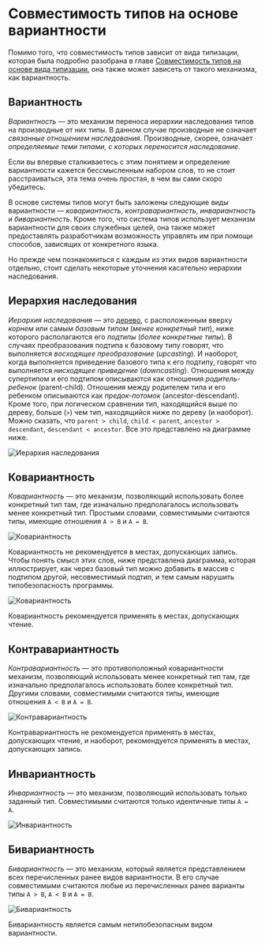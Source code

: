 # Совместимость типов на основе вариантности

Помимо того, что совместимость типов зависит от вида типизации, которая была подробно разобрана в главе [Совместимость типов на основе вида типизации](009.md), она также может зависеть от такого механизма, как вариантность.

## Вариантность

_Вариантность_ — это механизм переноса иерархии наследования типов на производные от них типы. В данном случае производные не означает _связанные отношением наследования_. Производные, скорее, означает _определяемые теми типами, с которых переносится наследование_.

Если вы впервые сталкиваетесь с этим понятием и определение вариантности кажется бессмысленным набором слов, то не стоит расстраиваться, эта тема очень простая, в чем вы сами скоро убедитесь.

В основе системы типов могут быть заложены следующие виды вариантности — _ковариантность_, _контравариантность_, _инвариантность_ и _бивариантность_. Кроме того, что система типов использует механизм вариантности для своих служебных целей, она также может предоставлять разработчикам возможность управлять им при помощи способов, зависящих от конкретного языка.

Но прежде чем познакомиться с каждым из этих видов вариантности отдельно, стоит сделать некоторые уточнения касательно иерархии наследования.

## Иерархия наследования

_Иерархия наследования_ — это [дерево](<https://ru.wikipedia.org/wiki/%D0%94%D0%B5%D1%80%D0%B5%D0%B2%D0%BE_(%D1%81%D1%82%D1%80%D1%83%D0%BA%D1%82%D1%83%D1%80%D0%B0_%D0%B4%D0%B0%D0%BD%D0%BD%D1%8B%D1%85)>), с расположенным вверху _корнем_ или самым _базовым типом_ (_менее конкретный тип_), ниже которого располагаются его _подтипы_ (_более конкретные типы_). В случаях преобразования подтипа к базовому типу говорят, что выполняется _восходящее преобразование_ (_upcasting_). И наоборот, когда выполняется приведение базового типа к его подтипу, говорят что выполняется _нисходящее приведение_ (_downcasting_). Отношения между супертипом и его подтипом описываются как отношения _родитель-ребенок_ (parent-child). Отношения между родителем типа и его ребенком описываются как _предок-потомок_ (ancestor-descendant). Кроме того, при логическом сравнении тип, находящийся выше по дереву, больше (`>`) чем тип, находящийся ниже по дереву (и наоборот). Можно сказать, что `parent > child`, `child < parent`, `ancestor > descendant`, `descendant < ancestor`. Все это представлено на диаграмме ниже.

![Иерархия наследования](nominative-types-hierarchical-tree.png)

## Ковариантность

_Ковариантность_ — это механизм, позволяющий использовать более конкретный тип там, где изначально предполагалось использовать менее конкретный тип. Простыми словами, совместимыми считаются типы, имеющие отношения `A > B` и `A = B`.

![Ковариантность](nominative-types-covariance-compatible.png)

Ковариантность не рекомендуется в местах, допускающих запись. Чтобы понять смысл этих слов, ниже представлена диаграмма, которая иллюстрирует, как через базовый тип можно добавить в массив с подтипом другой, несовместимый подтип, и тем самым нарушить типобезопасность программы.

![Ковариантность](nominative-types-covariace-bad-example.png)

Ковариантность рекомендуется применять в местах, допускающих чтение.

## Контравариантность

_Контравариантность_ — это противоположный ковариантности механизм, позволяющий использовать менее конкретный тип там, где изначально предполагалось использовать более конкретный тип. Другими словами, совместимыми считаются типы, имеющие отношения `A < B` и `A = B`.

![Контравариантность](nominative-types-contrvariance-compatible.png)

Контравариантность не рекомендуется применять в местах, допускающих чтение, и наоборот, рекомендуется применять в местах, допускающих запись.

## Инвариантность

_Инвариантность_ — это механизм, позволяющий использовать только заданный тип. Совместимыми считаются только идентичные типы `A = A`.

![Инвариантность](nominative-types-invariance-compatible.png)

## Бивариантность

_Бивариантность_ — это механизм, который является представлением всех перечисленных ранее видов вариантности. В его случае совместимыми считаются любые из перечисленных ранее варианты типы `A > B`, `A < B` и `A = B`.

![Бивариантность](nominative-types-bivariance-compatible.png)

Бивариантность является самым нетипобезопасным видом вариантности.
